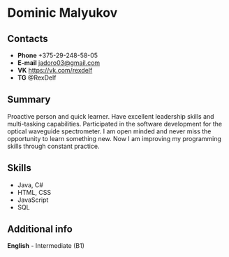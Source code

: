 # Dominic Malyukov
## Contacts
* **Phone** +375-29-248-58-05
* **E-mail** jadoro03@gmail.com
* **VK** https://vk.com/rexdelf
* **TG** @RexDelf

## Summary
Proactive person and quick learner. Have excellent leadership skills and multi-tasking capabilities. Participated in the software development for the optical waveguide spectrometer. I am open minded and never miss the opportunity to learn something new. Now I am improving my programming skills through constant practice.

## Skills
* Java, C#
* HTML, CSS
* JavaScript
* SQL

## Additional info

**English** -  Intermediate (B1)